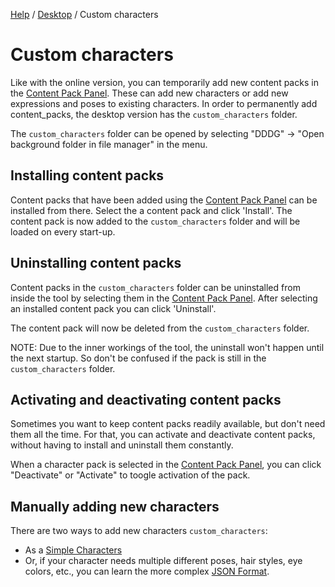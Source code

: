 [Help](../index.md) / [Desktop](../desktop.md) / Custom characters

# Custom characters

Like with the online version, you can temporarily add new content packs in the [Content Pack Panel](../panels/general/content_packs.md). These can add new characters or add new expressions and poses to existing characters. In order to permanently add content_packs, the desktop version has the `custom_characters` folder.

The `custom_characters` folder can be opened by selecting "DDDG" -> "Open background folder in file manager" in the menu.

## Installing content packs

Content packs that have been added using the [Content Pack Panel](../panels/general/content_packs.md) can be installed from
there. Select the a content pack and click 'Install'. The content pack is now added to the `custom_characters` folder
and will be loaded on every start-up.

## Uninstalling content packs

Content packs in the `custom_characters` folder can be uninstalled from inside the tool by selecting them in the
[Content Pack Panel](../panels/general/content_packs.md). After selecting an installed content pack you can click
'Uninstall'.

The content pack will now be deleted from the `custom_characters` folder.

NOTE: Due to the inner workings of the tool, the uninstall won't happen until the next startup. So don't be confused
if the pack is still in the `custom_characters` folder.

## Activating and deactivating content packs

Sometimes you want to keep content packs readily available, but don't need them all the time. For that, you can activate and deactivate content packs, without having to install and uninstall them constantly.

When a character pack is selected in the [Content Pack Panel](../panels/general/content_packs.md), you can click "Deactivate"
or "Activate" to toogle activation of the pack.

## Manually adding new characters

There are two ways to add new characters `custom_characters`:

- As a [Simple Characters](characters/simpleCharacters.md)
- Or, if your character needs multiple different poses, hair styles, eye colors, etc., you can learn the more complex
  [JSON Format](characters/json.md).
